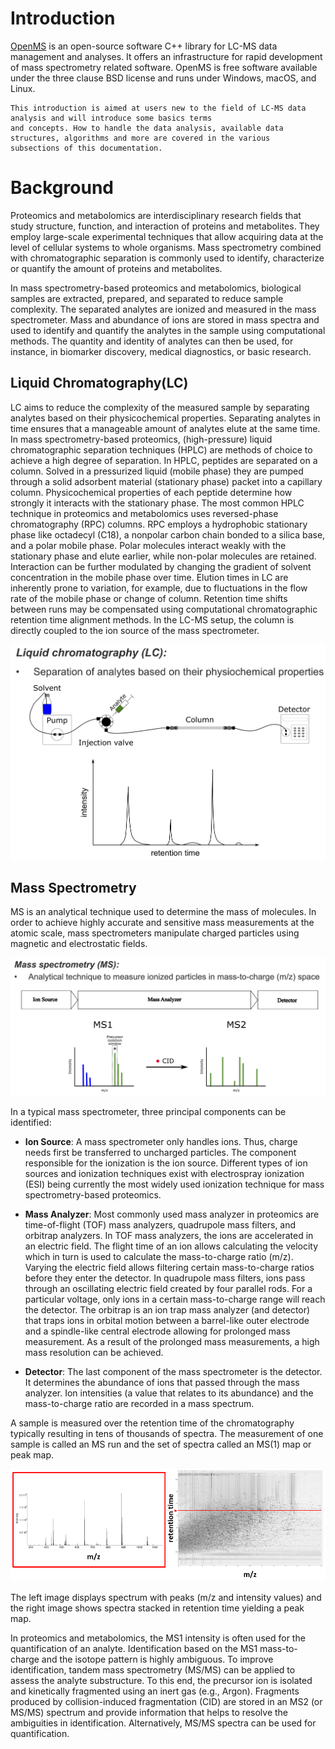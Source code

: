 Introduction
============

[OpenMS](http://www.openms.org/)
is an open-source software C++ library for LC-MS data management and
analyses. It offers an infrastructure for rapid development of mass
spectrometry related software. OpenMS is free software available under the
three clause BSD license and runs under Windows, macOS, and Linux.

```{note}
This introduction is aimed at users new to the field of LC-MS data analysis and will introduce some basics terms
and concepts. How to handle the data analysis, available data structures, algorithms and more are covered in the various
subsections of this documentation.
```

# Background

Proteomics and metabolomics are interdisciplinary research fields that study structure, function, and interaction of
proteins and metabolites. They employ large-scale experimental techniques that allow acquiring data at the level of
cellular systems to whole organisms. Mass spectrometry combined with chromatographic separation is commonly used to
identify, characterize or quantify the amount of proteins and metabolites.

In mass spectrometry-based proteomics and metabolomics, biological samples are extracted, prepared, and separated to
reduce sample complexity. The separated analytes are ionized and measured in the mass spectrometer. Mass and abundance
of ions are stored in mass spectra and used to identify and quantify the analytes in the sample using computational
methods. The quantity and identity of analytes can then be used, for instance, in biomarker discovery, medical diagnostics,
or basic research.

## Liquid Chromatography(LC)

LC aims to reduce the complexity of the measured sample by separating analytes based on their physicochemical properties.
Separating analytes in time ensures that a manageable amount of analytes elute at the same time. In mass
spectrometry-based proteomics, (high-pressure) liquid chromatographic separation techniques (HPLC) are methods of choice
to achieve a high degree of separation. In HPLC, peptides are separated on a column. Solved in a pressurized liquid
(mobile phase) they are pumped through a solid adsorbent material (stationary phase) packet into a capillary column.
Physicochemical properties of each peptide determine how strongly it interacts with the stationary phase. The most
common HPLC technique in proteomics and metabolomics uses reversed-phase chromatography (RPC) columns. RPC employs a
hydrophobic stationary phase like octadecyl (C18), a nonpolar carbon chain bonded to a silica base, and a polar mobile
phase. Polar molecules interact weakly with the stationary phase and elute earlier, while non-polar molecules are retained.
Interaction can be further modulated by changing the gradient of solvent concentration in the mobile phase over time.
Elution times in LC are inherently prone to variation, for example, due to fluctuations in the flow rate of the mobile
phase or change of column. Retention time shifts between runs may be compensated using computational chromatographic
retention time alignment methods. In the LC-MS setup, the column is directly coupled to the ion source of the mass
spectrometer.

![](images/introduction/introduction_LC.png)

## Mass Spectrometry

MS is an analytical technique used to determine the mass of molecules. In order to achieve highly accurate and sensitive
mass measurements at the atomic scale, mass spectrometers manipulate charged particles using magnetic and electrostatic
fields.

![](images/introduction/introduction_MS.png)

In a typical mass spectrometer, three principal components can be identified:

- **Ion Source**: A mass spectrometer only handles ions. Thus, charge needs first be transferred to uncharged particles.
  The component responsible for the ionization is the ion source. Different types of ion sources and ionization
  techniques exist with electrospray ionization (ESI) being currently the most widely used ionization technique for mass
  spectrometry-based proteomics.

- **Mass Analyzer**: Most commonly used mass analyzer in proteomics are time-of-flight (TOF) mass analyzers, quadrupole mass
  filters, and orbitrap analyzers. In TOF mass analyzers, the ions are accelerated in an electric field. The flight time
  of an ion allows calculating the velocity which in turn is used to calculate the mass-to-charge ratio (m/z). Varying
  the electric field allows filtering certain mass-to-charge ratios before they enter the detector. In quadrupole mass
  filters, ions pass through an oscillating electric field created by four parallel rods. For a particular voltage, only
  ions in a certain mass-to-charge range will reach the detector. The orbitrap is an ion trap mass analyzer (and detector)
  that traps ions in orbital motion between a barrel-like outer electrode and a spindle-like central electrode allowing
  for prolonged mass measurement. As a result of the prolonged mass measurements, a high mass resolution can be achieved.

- **Detector**: The last component of the mass spectrometer is the detector. It determines the abundance of ions that
  passed through the mass analyzer. Ion intensities (a value that relates to its abundance) and the mass-to-charge ratio
  are recorded in a mass spectrum.

A sample is measured over the retention time of the chromatography typically resulting in tens of thousands of spectra.
The measurement of one sample is called an MS run and the set of spectra called an MS(1) map or peak map.

![](images/introduction/spectrum_peakmap.png)

The left image displays spectrum with peaks (m/z and intensity values) and the right image shows spectra stacked in
retention time yielding a peak map.

In proteomics and metabolomics, the MS1 intensity is often used for the quantification of an analyte. Identification
based on the MS1 mass-to-charge and the isotope pattern is highly ambiguous. To improve identification, tandem mass
spectrometry (MS/MS) can be applied to assess the analyte substructure. To this end, the precursor ion is isolated and
kinetically fragmented using an inert gas (e.g., Argon). Fragments produced by collision-induced fragmentation (CID) are
stored in an MS2 (or MS/MS) spectrum and provide information that helps to resolve the ambiguities in identification.
Alternatively, MS/MS spectra can be used for quantification.
